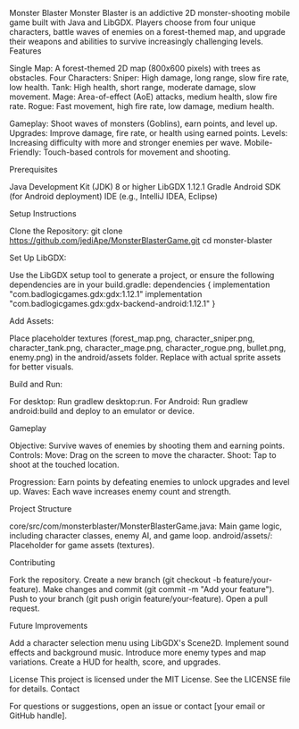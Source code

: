 Monster Blaster
Monster Blaster is an addictive 2D monster-shooting mobile game built with Java and LibGDX. Players choose from four unique characters, battle waves of enemies on a forest-themed map, and upgrade their weapons and abilities to survive increasingly challenging levels.
Features

Single Map: A forest-themed 2D map (800x600 pixels) with trees as obstacles.
Four Characters:
Sniper: High damage, long range, slow fire rate, low health.
Tank: High health, short range, moderate damage, slow movement.
Mage: Area-of-effect (AoE) attacks, medium health, slow fire rate.
Rogue: Fast movement, high fire rate, low damage, medium health.


Gameplay: Shoot waves of monsters (Goblins), earn points, and level up.
Upgrades: Improve damage, fire rate, or health using earned points.
Levels: Increasing difficulty with more and stronger enemies per wave.
Mobile-Friendly: Touch-based controls for movement and shooting.

Prerequisites

Java Development Kit (JDK) 8 or higher
LibGDX 1.12.1
Gradle
Android SDK (for Android deployment)
IDE (e.g., IntelliJ IDEA, Eclipse)

Setup Instructions

Clone the Repository:
git clone https://github.com/jediApe/MonsterBlasterGame.git
cd monster-blaster


Set Up LibGDX:

Use the LibGDX setup tool to generate a project, or ensure the following dependencies are in your build.gradle:
dependencies {
    implementation "com.badlogicgames.gdx:gdx:1.12.1"
    implementation "com.badlogicgames.gdx:gdx-backend-android:1.12.1"
}




Add Assets:

Place placeholder textures (forest_map.png, character_sniper.png, character_tank.png, character_mage.png, character_rogue.png, bullet.png, enemy.png) in the android/assets folder.
Replace with actual sprite assets for better visuals.


Build and Run:

For desktop: Run gradlew desktop:run.
For Android: Run gradlew android:build and deploy to an emulator or device.



Gameplay

Objective: Survive waves of enemies by shooting them and earning points.
Controls:
Move: Drag on the screen to move the character.
Shoot: Tap to shoot at the touched location.


Progression: Earn points by defeating enemies to unlock upgrades and level up.
Waves: Each wave increases enemy count and strength.

Project Structure

core/src/com/monsterblaster/MonsterBlasterGame.java: Main game logic, including character classes, enemy AI, and game loop.
android/assets/: Placeholder for game assets (textures).

Contributing

Fork the repository.
Create a new branch (git checkout -b feature/your-feature).
Make changes and commit (git commit -m "Add your feature").
Push to your branch (git push origin feature/your-feature).
Open a pull request.

Future Improvements

Add a character selection menu using LibGDX's Scene2D.
Implement sound effects and background music.
Introduce more enemy types and map variations.
Create a HUD for health, score, and upgrades.

License
This project is licensed under the MIT License. See the LICENSE file for details.
Contact

For questions or suggestions, open an issue or contact [your email or GitHub handle].
